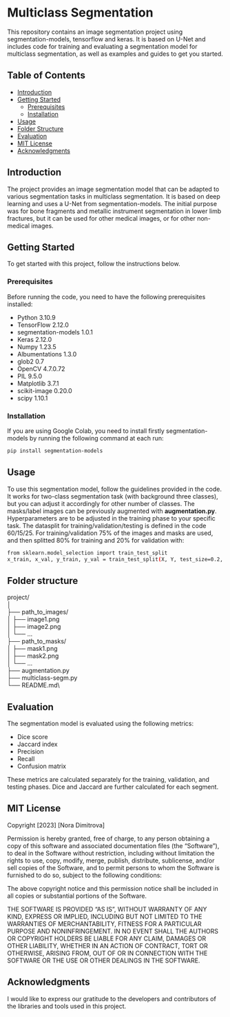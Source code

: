 # Multiclass Segmentation 
This repository contains an image segmentation project using segmentation-models, tensorflow and keras. It is based on U-Net and includes code for training and evaluating a segmentation model for multiclass segmentation, as well as examples and guides to get you started.

## Table of Contents

- [Introduction](#introduction)
- [Getting Started](#getting-started)
  - [Prerequisites](#prerequisites)
  - [Installation](#installation)
- [Usage](#usage)
- [Folder Structure](#folder-structure)
- [Evaluation](#evaluation)
- [MIT License](#license)
- [Acknowledgments](#acknowledgments)

## Introduction

<a name="introduction"></a>

The project provides an image segmentation model that can be adapted to various segmentation tasks in multiclass segmentation. It is based on deep learning and uses a U-Net from segmentation-models. The initial purpose was for bone fragments and metallic instrument segmentation in lower limb fractures, but it can be used for other medical images, or for other non-medical images.

## Getting Started

To get started with this project, follow the instructions below.

### Prerequisites

Before running the code, you need to have the following prerequisites installed:

- Python 3.10.9
- TensorFlow 2.12.0
- segmentation-models 1.0.1
- Keras 2.12.0
- Numpy 1.23.5
- Albumentations 1.3.0
- glob2 0.7
- OpenCV 4.7.0.72
- PIL 9.5.0
- Matplotlib 3.7.1
- scikit-image 0.20.0
- scipy 1.10.1

### Installation

<a name="installation"></a>

If you are using Google Colab, you need to install firstly segmentation-models by running the following command at each run:

```bash
pip install segmentation-models
```


## Usage

<a name="usage"></a>

To use this segmentation model, follow the guidelines provided in the code. It works for two-class segmentation task (with background three classes), but you can adjust it accordingly for other number of classes. The masks/label images can be previously augmented with **augmentation.py**. 
Hyperparameters are to be adjusted in the training phase to your specific task. 
The datasplit for training/validation/testing is defined in the code 60/15/25. For training/validation 75% of the images and masks are used, and then splitted 80% for training and 20% for validation with:

```bash
from sklearn.model_selection import train_test_split
x_train, x_val, y_train, y_val = train_test_split(X, Y, test_size=0.2, random_state=42)
```

## Folder structure

<a name="folder-structure"></a>

project/\
│\
├── path_to_images/\
│   ├── image1.png\
│   ├── image2.png\
│   └── ...\
├── path_to_masks/\
│   ├── mask1.png\
│   ├── mask2.png\
│   └── ...\
├── augmentation.py\
├── multiclass-segm.py\
└── README.md\

## Evaluation

<a name="evaluation"></a>

The segmentation model is evaluated using the following metrics:

- Dice score
- Jaccard index
- Precision
- Recall
- Confusion matrix

These metrics are calculated separately for the training, validation, and testing phases. Dice and Jaccard are further calculated for each segment.

## MIT License

<a name="license"></a>

Copyright <c> [2023] [Nora Dimitrova]

Permission is hereby granted, free of charge, to any person obtaining a copy of this software and associated documentation files (the “Software”), to deal in the Software without restriction, including without limitation the rights to use, copy, modify, merge, publish, distribute, sublicense, and/or sell copies of the Software, and to permit persons to whom the Software is furnished to do so, subject to the following conditions:

The above copyright notice and this permission notice shall be included in all copies or substantial portions of the Software.

THE SOFTWARE IS PROVIDED “AS IS”, WITHOUT WARRANTY OF ANY KIND, EXPRESS OR IMPLIED, INCLUDING BUT NOT LIMITED TO THE WARRANTIES OF MERCHANTABILITY, FITNESS FOR A PARTICULAR PURPOSE AND NONINFRINGEMENT. IN NO EVENT SHALL THE AUTHORS OR COPYRIGHT HOLDERS BE LIABLE FOR ANY CLAIM, DAMAGES OR OTHER LIABILITY, WHETHER IN AN ACTION OF CONTRACT, TORT OR OTHERWISE, ARISING FROM, OUT OF OR IN CONNECTION WITH THE SOFTWARE OR THE USE OR OTHER DEALINGS IN THE SOFTWARE.


## Acknowledgments


<a name="acknowledgments"></a>

I would like to express our gratitude to the developers and contributors of the libraries and tools used in this project.


